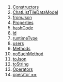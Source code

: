 1.  [Constructors](models_chats_chat_list_tile_data_model/ChatListTileDataModel-class.html#constructors)
2.  [ChatListTileDataModel](models_chats_chat_list_tile_data_model/ChatListTileDataModel/ChatListTileDataModel.html)
3.  [fromJson](models_chats_chat_list_tile_data_model/ChatListTileDataModel/ChatListTileDataModel.fromJson.html)
4.  [Properties](models_chats_chat_list_tile_data_model/ChatListTileDataModel-class.html#instance-properties)
5.  [hashCode](https://api.flutter.dev/flutter/dart-core/Object/hashCode.html)
6.  [id](models_chats_chat_list_tile_data_model/ChatListTileDataModel/id.html)
7.  [runtimeType](https://api.flutter.dev/flutter/dart-core/Object/runtimeType.html)
8.  [users](models_chats_chat_list_tile_data_model/ChatListTileDataModel/users.html)
9.  [Methods](models_chats_chat_list_tile_data_model/ChatListTileDataModel-class.html#instance-methods)
10. [noSuchMethod](https://api.flutter.dev/flutter/dart-core/Object/noSuchMethod.html)
11. [toJson](models_chats_chat_list_tile_data_model/ChatListTileDataModel/toJson.html)
12. [toString](https://api.flutter.dev/flutter/dart-core/Object/toString.html)
13. [Operators](models_chats_chat_list_tile_data_model/ChatListTileDataModel-class.html#operators)
14. [operator
    ==](https://api.flutter.dev/flutter/dart-core/Object/operator_equals.html)
